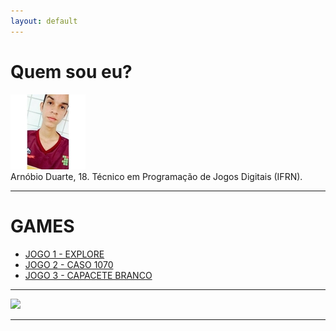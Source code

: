 ```yaml
---
layout: default
---
```

# Quem sou eu?
   ![](arno.jpg)  
Arnóbio Duarte, 18. Técnico em Programação de Jogos Digitais (IFRN).

* * * 

# GAMES
* [JOGO 1 - EXPLORE](https://thewordkh.github.io/Explore/)  
* [JOGO 2 - CASO 1070](https://leonardofelipe.github.io/CASO1070/)  
* [JOGO 3 - CAPACETE BRANCO](https://zevictor.github.io/CapWhite/)

* * * 

![](http://portal.ifrn.edu.br/++resource++ifrn.tema2011.images/logo.png)
  
* * * 
